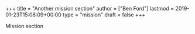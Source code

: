 +++
title = "Another mission section"
author = ["Ben Ford"]
lastmod = 2019-01-23T15:08:09+00:00
type = "mission"
draft = false
+++

Mission section
